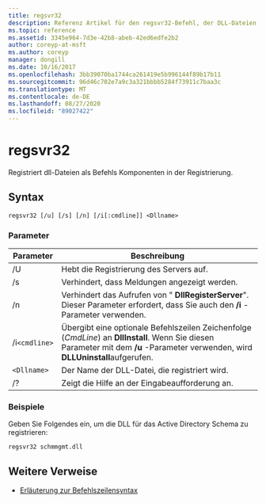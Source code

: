 ```yaml
---
title: regsvr32
description: Referenz Artikel für den regsvr32-Befehl, der DLL-Dateien als Befehls Komponenten in der Registrierung registriert.
ms.topic: reference
ms.assetid: 3345e964-7d3e-42b8-abeb-42ed6edfe2b2
author: coreyp-at-msft
ms.author: coreyp
manager: dongill
ms.date: 10/16/2017
ms.openlocfilehash: 3bb39070ba1744ca261419e5b996144f89b17b11
ms.sourcegitcommit: 96d46c702e7a9c3a321bbbb5284f73911c7baa3c
ms.translationtype: MT
ms.contentlocale: de-DE
ms.lasthandoff: 08/27/2020
ms.locfileid: "89027422"
---
```

# <a name="regsvr32"></a>regsvr32

Registriert dll-Dateien als Befehls Komponenten in der Registrierung.

## <a name="syntax"></a>Syntax

```
regsvr32 [/u] [/s] [/n] [/i[:cmdline]] <Dllname>
```

### <a name="parameters"></a>Parameter

| Parameter | Beschreibung |
|--|--|
| /U | Hebt die Registrierung des Servers auf. |
| /s | Verhindert, dass Meldungen angezeigt werden. |
| /n | Verhindert das Aufrufen von " **DllRegisterServer**". Dieser Parameter erfordert, dass Sie auch den **/i** -Parameter verwenden. |
| /i`<cmdline>` | Übergibt eine optionale Befehlszeilen Zeichenfolge (*CmdLine*) an **DllInstall**. Wenn Sie diesen Parameter mit dem **/u** -Parameter verwenden, wird **DLLUninstall**aufgerufen. |
| `<Dllname>` | Der Name der DLL-Datei, die registriert wird. |
| /? | Zeigt die Hilfe an der Eingabeaufforderung an. |

### <a name="examples"></a>Beispiele

Geben Sie Folgendes ein, um die DLL für das Active Directory Schema zu registrieren:

```
regsvr32 schmmgmt.dll
```

## <a name="additional-references"></a>Weitere Verweise

- [Erläuterung zur Befehlszeilensyntax](command-line-syntax-key.md)
